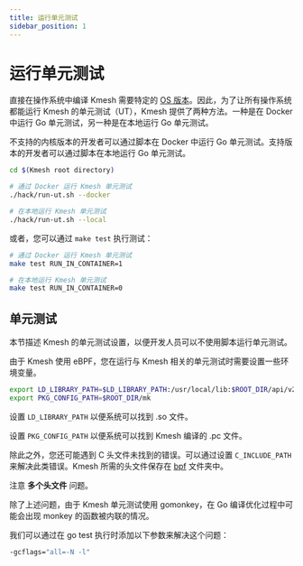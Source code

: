 ```yaml
---
title: 运行单元测试
sidebar_position: 1
---
```


# 运行单元测试

直接在操作系统中编译 Kmesh 需要特定的 [OS 版本](https://github.com/kmesh-net/kmesh/blob/main/docs/kmesh_support.md)。因此，为了让所有操作系统都能运行 Kmesh 的单元测试（UT），Kmesh 提供了两种方法。一种是在 Docker 中运行 Go 单元测试，另一种是在本地运行 Go 单元测试。

不支持的内核版本的开发者可以通过脚本在 Docker 中运行 Go 单元测试。支持版本的开发者可以通过脚本在本地运行 Go 单元测试。

```sh
cd $(Kmesh root directory)

# 通过 Docker 运行 Kmesh 单元测试
./hack/run-ut.sh --docker

# 在本地运行 Kmesh 单元测试
./hack/run-ut.sh --local
```

或者，您可以通过 `make test` 执行测试：

```sh
# 通过 Docker 运行 Kmesh 单元测试
make test RUN_IN_CONTAINER=1

# 在本地运行 Kmesh 单元测试
make test RUN_IN_CONTAINER=0
```

## 单元测试

本节描述 Kmesh 的单元测试设置，以便开发人员可以不使用脚本运行单元测试。

由于 Kmesh 使用 eBPF，您在运行与 Kmesh 相关的单元测试时需要设置一些环境变量。

```sh
export LD_LIBRARY_PATH=$LD_LIBRARY_PATH:/usr/local/lib:$ROOT_DIR/api/v2-c:$ROOT_DIR/bpf/deserialization_to_bpf_map
export PKG_CONFIG_PATH=$ROOT_DIR/mk
```

设置 `LD_LIBRARY_PATH` 以便系统可以找到 .so 文件。

设置 `PKG_CONFIG_PATH` 以便系统可以找到 Kmesh 编译的 .pc 文件。

除此之外，您还可能遇到 C 头文件未找到的错误。可以通过设置 `C_INCLUDE_PATH` 来解决此类错误。Kmesh 所需的头文件保存在 [bpf](https://github.com/kmesh-net/kmesh/tree/main/bpf) 文件夹中。

注意 **多个头文件** 问题。

除了上述问题，由于 Kmesh 单元测试使用 gomonkey，在 Go 编译优化过程中可能会出现 monkey 的函数被内联的情况。

我们可以通过在 go test 执行时添加以下参数来解决这个问题：

```bash
-gcflags="all=-N -l"
```
